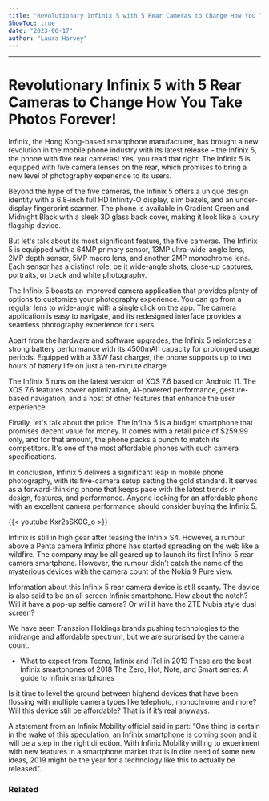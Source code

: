 ```yaml
---
title: "Revolutionary Infinix 5 with 5 Rear Cameras to Change How You Take Photos Forever!"
ShowToc: true 
date: "2023-06-17"
author: "Laura Harvey"
---
```

*****
# Revolutionary Infinix 5 with 5 Rear Cameras to Change How You Take Photos Forever!

Infinix, the Hong Kong-based smartphone manufacturer, has brought a new revolution in the mobile phone industry with its latest release – the Infinix 5, the phone with five rear cameras! Yes, you read that right. The Infinix 5 is equipped with five camera lenses on the rear, which promises to bring a new level of photography experience to its users.

Beyond the hype of the five cameras, the Infinix 5 offers a unique design identity with a 6.8-inch full HD Infinity-O display, slim bezels, and an under-display fingerprint scanner. The phone is available in Gradient Green and Midnight Black with a sleek 3D glass back cover, making it look like a luxury flagship device.

But let's talk about its most significant feature, the five cameras. The Infinix 5 is equipped with a 64MP primary sensor, 13MP ultra-wide-angle lens, 2MP depth sensor, 5MP macro lens, and another 2MP monochrome lens. Each sensor has a distinct role, be it wide-angle shots, close-up captures, portraits, or black and white photography.

The Infinix 5 boasts an improved camera application that provides plenty of options to customize your photography experience. You can go from a regular lens to wide-angle with a single click on the app. The camera application is easy to navigate, and its redesigned interface provides a seamless photography experience for users.

Apart from the hardware and software upgrades, the Infinix 5 reinforces a strong battery performance with its 4500mAh capacity for prolonged usage periods. Equipped with a 33W fast charger, the phone supports up to two hours of battery life on just a ten-minute charge.

The Infinix 5 runs on the latest version of XOS 7.6 based on Android 11. The XOS 7.6 features power optimization, AI-powered performance, gesture-based navigation, and a host of other features that enhance the user experience.

Finally, let's talk about the price. The Infinix 5 is a budget smartphone that promises decent value for money. It comes with a retail price of $259.99 only, and for that amount, the phone packs a punch to match its competitors. It's one of the most affordable phones with such camera specifications.

In conclusion, Infinix 5 delivers a significant leap in mobile phone photography, with its five-camera setup setting the gold standard. It serves as a forward-thinking phone that keeps pace with the latest trends in design, features, and performance. Anyone looking for an affordable phone with an excellent camera performance should consider buying the Infinix 5.

{{< youtube Kxr2sSK0G_o >}} 



Infinix is still in high gear after teasing the Infinix S4. However, a rumour above a Penta camera Infinix phone has started spreading on the web like a wildfire. The company may be all geared up to launch its first Infinix 5 rear camera smartphone. However, the rumour didn’t catch the name of the mysterious devices with the camera count of the Nokia 9 Pure view.
 
Information about this Infinix 5 rear camera device is still scanty. The device is also said to be an all screen Infinix smartphone. How about the notch? Will it have a pop-up selfie camera? Or will it have the ZTE Nubia style dual screen?
 
We have seen Transsion Holdings brands pushing technologies to the midrange and affordable spectrum, but we are surprised by the camera count.
 
- What to expect from Tecno, Infinix and iTel in 2019 These are the best Infinix smartphones of 2018 The Zero, Hot, Note, and Smart series: A guide to Infinix smartphones

 
Is it time to level the ground between highend devices that have been flossing with multiple camera types like telephoto, monochrome and more? Will this device still be affordable? That is if it’s real anyways.
 
A statement from an Infinix Mobility official said in part: “One
thing is certain in the wake of this speculation, an Infinix smartphone is
coming soon and it will be a step in the right direction. With Infinix Mobility
willing to experiment with new features in a smartphone market that is in dire
need of some new ideas, 2019 might be the year for a technology like this to
actually be released”.
 
### Related



